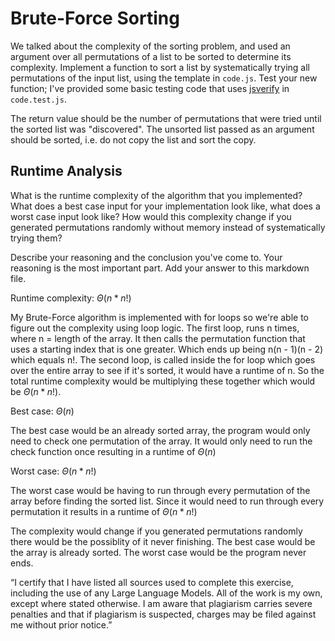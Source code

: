 # Brute-Force Sorting

We talked about the complexity of the sorting problem, and used an argument over
all permutations of a list to be sorted to determine its complexity. Implement
a function to sort a list by systematically trying all permutations of the input
list, using the template in `code.js`. Test your new function; I've provided
some basic testing code that uses [jsverify](https://jsverify.github.io/) in
`code.test.js`.

The return value should be the number of permutations that were tried until the
sorted list was "discovered". The unsorted list passed as an argument should be
sorted, i.e. do not copy the list and sort the copy.

## Runtime Analysis

What is the runtime complexity of the algorithm that you implemented? What does
a best case input for your implementation look like, what does a worst case
input look like? How would this complexity change if you generated permutations
randomly without memory instead of systematically trying them?

Describe your reasoning and the conclusion you've come to. Your reasoning is the
most important part. Add your answer to this markdown file.

Runtime complexity: $\Theta (n * n!)$

My Brute-Force algorithm is implemented with for loops so we're able to figure out the complexity using loop logic.
The first loop, runs n times, where n = length of the array.
It then calls the permutation function that uses a starting index that is one greater.
Which ends up being n(n - 1)(n - 2) which equals n!.
The second loop, is called inside the for loop which goes over the entire array to see if it's sorted, it would have a runtime of n.
So the total runtime complexity would be multiplying these together which would be $\Theta (n * n!)$.

Best case: $\Theta (n)$

The best case would be an already sorted array, the program would only need to check one permutation of the array.
It would only need to run the check function once resulting in a runtime of $\Theta (n)$

Worst case: $\Theta (n * n!)$

The worst case would be having to run through every permutation of the array before finding the sorted list.
Since it would need to run through every permutation it results in a runtime of $\Theta (n * n!)$

The complexity would change if you generated permutations randomly there would be the possiblity of it never finishing.
The best case would be the array is already sorted.
The worst case would be the program never ends.

“I certify that I have listed all sources used to complete this exercise, including the use
of any Large Language Models. All of the work is my own, except where stated
otherwise. I am aware that plagiarism carries severe penalties and that if plagiarism is
suspected, charges may be filed against me without prior notice.”
